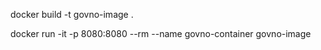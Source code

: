 docker build -t govno-image .


docker run -it -p 8080:8080 --rm --name govno-container govno-image
